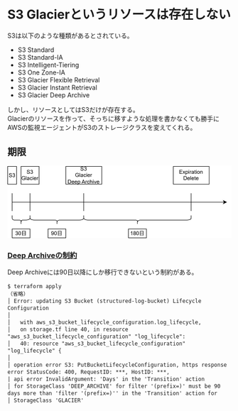 # S3 Glacierというリソースは存在しない

S3は以下のような種類があるとされている。

- S3 Standard
- S3 Standard-IA
- S3 Intelligent-Tiering
- S3 One Zone-IA
- S3 Glacier Flexible Retrieval
- S3 Glacier Instant Retrieval
- S3 Glacier Deep Archive

しかし、リソースとしてはS3だけが存在する。  
Glacierのリソースを作って、そっちに移すような処理を書かなくても勝手にAWSの監視エージェントがS3のストレージクラスを変えてくれる。

## 期限

![期限](./s3.drawio.svg)

### [Deep Archiveの制約](https://docs.aws.amazon.com/ja_jp/AmazonS3/latest/userguide/lifecycle-transition-general-considerations.html)

Deep Archiveには90日以降にしか移行できないという制約がある。

```console
$ terraform apply
（省略）
│ Error: updating S3 Bucket (structured-log-bucket) Lifecycle Configuration
│ 
│   with aws_s3_bucket_lifecycle_configuration.log_lifecycle,
│   on storage.tf line 40, in resource "aws_s3_bucket_lifecycle_configuration" "log_lifecycle":
│   40: resource "aws_s3_bucket_lifecycle_configuration" "log_lifecycle" {
│ 
│ operation error S3: PutBucketLifecycleConfiguration, https response error StatusCode: 400, RequestID: ***, HostID: ***,
| api error InvalidArgument: 'Days' in the 'Transition' action
│ for StorageClass 'DEEP_ARCHIVE' for filter '(prefix=)' must be 90 days more than 'filter '(prefix=)'' in the 'Transition' action for
│ StorageClass 'GLACIER'
```
